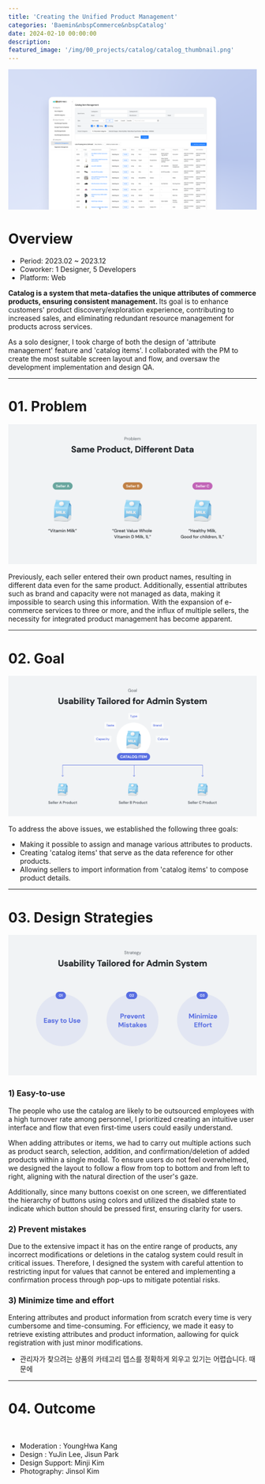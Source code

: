 ```yaml
---
title: 'Creating the Unified Product Management'
categories: 'Baemin&nbspCommerce&nbspCatalog'
date: 2024-02-10 00:00:00
description: 
featured_image: '/img/00_projects/catalog/catalog_thumbnail.png'
---
```

![](/img/00_projects/catalog/catalog_thumbnail.png)

# Overview

* Period: 2023.02 ~ 2023.12
* Coworker: 1 Designer, 5 Developers
* Platform: Web
 
<b>Catalog is a system that meta-datafies the unique attributes of commerce products, ensuring consistent management. </b> Its goal is to enhance customers' product discovery/exploration experience, contributing to increased sales, and eliminating redundant resource management for products across services.

As a solo designer, I took charge of both the design of 'attribute management' feature and 'catalog items'. I collaborated with the PM to create the most suitable screen layout and flow, and oversaw the development implementation and design QA.

<hr>

# 01. Problem

![](/img/00_projects/catalog/catalog_problem.png)

Previously, each seller entered their own product names, resulting in different data even for the same product. Additionally, essential attributes such as brand and capacity were not managed as data, making it impossible to search using this information. With the expansion of e-commerce services to three or more, and the influx of multiple sellers, the necessity for integrated product management has become apparent.

<hr>

# 02. Goal

![](/img/00_projects/catalog/catalog_goal.png)

To address the above issues, we established the following three goals:

* Making it possible to assign and manage various attributes to products.
* Creating 'catalog items' that serve as the data reference for other products.
* Allowing sellers to import information from 'catalog items' to compose product details.

<hr>

# 03. Design Strategies

![](/img/00_projects/catalog/catalog_strategy.png)

### 1) Easy-to-use

The people who use the catalog are likely to be outsourced employees with a high turnover rate among personnel, I prioritized creating an intuitive user interface and flow that even first-time users could easily understand.

When adding attributes or items, we had to carry out multiple actions such as product search, selection, addition, and confirmation/deletion of added products within a single modal. To ensure users do not feel overwhelmed, we designed the layout to follow a flow from top to bottom and from left to right, aligning with the natural direction of the user's gaze.

Additionally, since many buttons coexist on one screen, we differentiated the hierarchy of buttons using colors and utilized the disabled state to indicate which button should be pressed first, ensuring clarity for users.

### 2) Prevent mistakes

Due to the extensive impact it has on the entire range of products, any incorrect modifications or deletions in the catalog system could result in critical issues. Therefore, I designed the system with careful attention to restricting input for values that cannot be entered and implementing a confirmation process through pop-ups to mitigate potential risks.

### 3) Minimize time and effort

Entering attributes and product information from scratch every time is very cumbersome and time-consuming. For efficiency, we made it easy to retrieve existing attributes and product information, aallowing for quick registration with just minor modifications.

* 관리자가 찾으려는 상품의 카테고리 뎁스를 정확하게 외우고 있기는 어렵습니다. 때문에 

<hr>

# 04. Outcome


<br>

* Moderation : YoungHwa Kang
* Design : YuJin Lee, Jisun Park
* Design Support: Minji Kim
* Photography: Jinsol Kim

